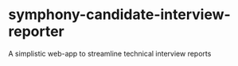# symphony-candidate-interview-reporter
A simplistic web-app to streamline technical interview reports
